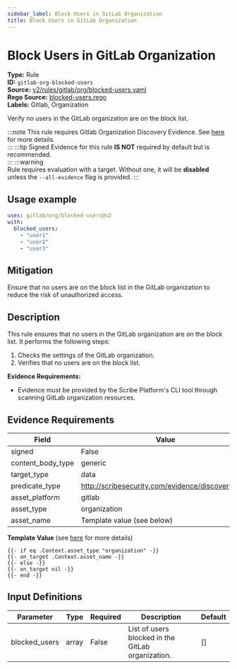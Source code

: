 ```yaml
---
sidebar_label: Block Users in GitLab Organization
title: Block Users in GitLab Organization
---  
```

# Block Users in GitLab Organization  
**Type:** Rule  
**ID:** `gitlab-org-blocked-users`  
**Source:** [v2/rules/gitlab/org/blocked-users.yaml](https://github.com/scribe-public/sample-policies/blob/main/v2/rules/gitlab/org/blocked-users.yaml)  
**Rego Source:** [blocked-users.rego](https://github.com/scribe-public/sample-policies/blob/main/v2/rules/gitlab/org/blocked-users.rego)  
**Labels:** Gitlab, Organization  

Verify no users in the GitLab organization are on the block list.

:::note 
This rule requires Gitlab Organization Discovery Evidence. See [here](/docs/platforms/discover#gitlab-discovery) for more details.  
::: 
:::tip 
Signed Evidence for this rule **IS NOT** required by default but is recommended.  
::: 
:::warning  
Rule requires evaluation with a target. Without one, it will be **disabled** unless the `--all-evidence` flag is provided.
::: 

## Usage example

```yaml
uses: gitlab/org/blocked-users@v2
with:
  blocked_users:
    - "user1"
    - "user2"
    - "user3"
```

## Mitigation  
Ensure that no users are on the block list in the GitLab organization to reduce the risk of unauthorized access.


## Description  
This rule ensures that no users in the GitLab organization are on the block list.
It performs the following steps:

1. Checks the settings of the GitLab organization.
2. Verifies that no users are on the block list.

**Evidence Requirements:**
- Evidence must be provided by the Scribe Platform's CLI tool through scanning GitLab organization resources.

## Evidence Requirements  
| Field | Value |
|-------|-------|
| signed | False |
| content_body_type | generic |
| target_type | data |
| predicate_type | http://scribesecurity.com/evidence/discovery/v0.1 |
| asset_platform | gitlab |
| asset_type | organization |
| asset_name | Template value (see below) |

**Template Value** (see [here](/docs/valint/initiatives#template-arguments) for more details)

```
{{- if eq .Context.asset_type "organization" -}}
{{- on_target .Context.asset_name -}}
{{- else -}}
{{- on_target nil -}}
{{- end -}}
```

## Input Definitions  
| Parameter | Type | Required | Description | Default |
|-----------|------|----------|-------------| --------|
| blocked_users | array | False | List of users blocked in the GitLab organization. | [] |

